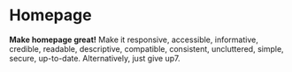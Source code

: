 # Homepage
**Make homepage great!** Make it responsive, accessible, informative, credible, readable, descriptive, compatible, consistent, uncluttered, simple, secure, up-to-date. Alternatively, just give up7.

